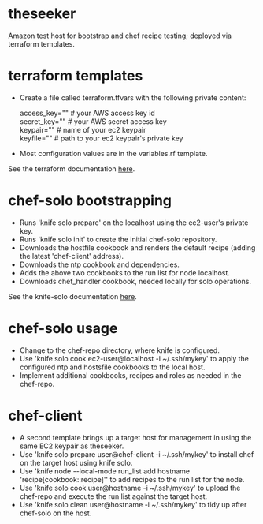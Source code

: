 # theseeker
Amazon test host for bootstrap and chef recipe testing; deployed via terraform templates.

# terraform templates
- Create a file called terraform.tfvars with the following private content:

  access_key="" # your AWS access key id <br />
  secret_key="" # your AWS secret access key <br />
  keypair="" # name of your ec2 keypair <br />
  keyfile="" # path to your ec2 keypair's  private key

- Most configuration values are in the variables.rf template.

See the terraform documentation [here](https://www.terraform.io/docs/).

# chef-solo bootstrapping
- Runs 'knife solo prepare' on the localhost using the ec2-user's private key.
- Runs 'knife solo init' to create the initial chef-solo repository.
- Downloads the hostfile cookbook and renders the default recipe (adding the latest 'chef-client' address).
- Downloads the ntp cookbook and dependencies.
- Adds the above two cookbooks to the run list for node localhost.
- Downloads chef_handler cookbook, needed locally for solo operations.

See the knife-solo documentation [here](http://matschaffer.github.io/knife-solo/).

# chef-solo usage
- Change to the chef-repo directory, where knife is configured.
- Use 'knife solo cook ec2-user@localhost -i ~/.ssh/mykey' to apply the configured ntp and hostsfile cookbooks to the local host.
- Implement additional cookbooks, recipes and roles as needed in the chef-repo.

# chef-client
- A second template brings up a target host for management in using the same EC2 keypair as theseeker.
- Use 'knife solo prepare user@chef-client -i ~/.ssh/mykey' to install chef on the target host using knife solo.
- Use 'knife node --local-mode run_list add hostname 'recipe[cookbook::recipe]'' to add recipes to the run list for the node.
- Use 'knife solo cook user@hostname -i ~/.ssh/mykey' to upload the chef-repo and execute the run list against the target host.
- Use 'knife solo clean user@hostname -i ~/.ssh/mykey' to tidy up after chef-solo on the host.
